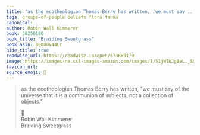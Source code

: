 ```yaml
---
title: "as the ecotheologian Thomas Berry has written, 'we must say ..."
tags: groups-of-people beliefs flora fauna
canonical: 
author: Robin Wall Kimmerer
book: 30250180
book_title: "Braiding Sweetgrass"
book_asin: B00D0V44LC
hide_title: true
readwise_url: https://readwise.io/open/573689179
image: https://images-na.ssl-images-amazon.com/images/I/51jWIWJgBeL._SL200_.jpg
favicon_url: 
source_emoji: 📕
---
```


> as the ecotheologian Thomas Berry has written, "we must say of the universe that it is a communion of subjects, not a collection of objects.”
> <div class="quoteback-footer"><div class="quoteback-avatar"><span class="mini-emoji"> 📕</span></div><div class="quoteback-metadata"><div class="metadata-inner"><span style="display:none">FROM:</span><div aria-label="Robin Wall Kimmerer" class="quoteback-author"> Robin Wall Kimmerer</div><div aria-label="Braiding Sweetgrass" class="quoteback-title"> Braiding Sweetgrass</div></div></div></div>